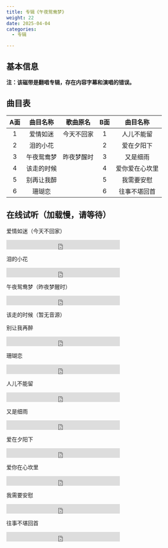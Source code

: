 ```yaml
---
title: 专辑《午夜鸳鸯梦》
weight: 22
date: 2025-04-04
categories:
  - 专辑

---
```



## 基本信息

**注：该磁带是翻唱专辑，存在内容字幕和演唱的错误。**

## 曲目表

|A面|曲目名称|歌曲原名|B面|曲目名称|
|:-----:|:-----:|:-----:|:-----:|:-----:|
|1|爱情如迷|今天不回家|1|人儿不能留|
|2|泪的小花||2|爱在夕阳下|
|3|午夜鸳鸯梦|昨夜梦醒时|3|又是细雨|
|4|该走的时候||4|爱你爱在心坎里|
|5|别再让我醉||5|我需要安慰|
|6|珊瑚恋||6|往事不堪回首|


## 在线试听（加载慢，请等待）

爱情如迷（今天不回家）
<iframe src="https://www.opendrive.com/player/NzNfOTAyNjE1ODRfa3FHMGo" height="25" width="297" style="border:0" scrolling="no" frameborder="0" allowtransparency="true"></iframe>

泪的小花
<iframe src="https://www.opendrive.com/player/NzNfOTAyNjE1OTZfbWFaVTE" height="25" width="297" style="border:0" scrolling="no" frameborder="0" allowtransparency="true"></iframe>

午夜鸳鸯梦（昨夜梦醒时）
<iframe src="https://www.opendrive.com/player/NzNfOTAyNjE2OTZfd1Y0TGQ" height="25" width="297" style="border:0" scrolling="no" frameborder="0" allowtransparency="true"></iframe>

该走的时候（暂无音源）

别让我再醉
<iframe src="https://www.opendrive.com/player/NzNfOTAyNjE3NTRfOEllME8" height="25" width="297" style="border:0" scrolling="no" frameborder="0" allowtransparency="true"></iframe>

珊瑚恋
<iframe src="https://www.opendrive.com/player/NzNfOTAyNjE2MTlfdE1iVGU" height="25" width="297" style="border:0" scrolling="no" frameborder="0" allowtransparency="true"></iframe>

人儿不能留
<iframe src="https://www.opendrive.com/player/NzNfOTAyNjE2MDZfTTg3Qjc" height="25" width="297" style="border:0" scrolling="no" frameborder="0" allowtransparency="true"></iframe>

又是细雨
<iframe src="https://www.opendrive.com/player/NzNfOTAyNjE2NzZfUjZ6NmY" height="25" width="297" style="border:0" scrolling="no" frameborder="0" allowtransparency="true"></iframe>

爱在夕阳下
<iframe src="https://www.opendrive.com/player/NzNfOTAyNjIxNTlfWGFwN3A" height="25" width="297" style="border:0" scrolling="no" frameborder="0" allowtransparency="true"></iframe>

爱你在心坎里
<iframe src="https://www.opendrive.com/player/NzNfOTAyNjE3MTlfdmlTRVY" height="25" width="297" style="border:0" scrolling="no" frameborder="0" allowtransparency="true"></iframe>

我需要安慰
<iframe src="https://www.opendrive.com/player/NzNfOTAyNjE2NjFfMEVhYnc" height="25" width="297" style="border:0" scrolling="no" frameborder="0" allowtransparency="true"></iframe>

往事不堪回首
<iframe src="https://www.opendrive.com/player/NzNfOTAyNjE2NDVfcE1VUWI" height="25" width="297" style="border:0" scrolling="no" frameborder="0" allowtransparency="true"></iframe>
